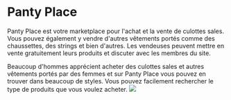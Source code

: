 # Panty Place
Panty Place est votre marketplace pour l'achat et la vente de culottes sales. Vous pouvez également y vendre d'autres vêtements portés comme des chaussettes, des strings et bien d'autres.
Les vendeuses peuvent mettre en vente gratuitement leurs produits et discuter avec les membres du site.

Beaucoup d'hommes apprécient acheter des culottes sales et autres vêtements portés par des femmes et sur Panty Place vous pouvez en trouver dans beaucoup de styles. Vous pouvez facilement rechercher le type de produits que vous voulez acheter.
<a href="https://www.x.com"><img src="https://github.githubassets.com/assets/copilot-logo-gradient-white-bf2a125b15f1.svg"></a>
